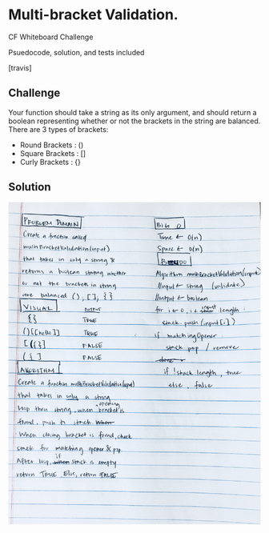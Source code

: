 # Multi-bracket Validation.
CF Whiteboard Challenge 

Psuedocode, solution, and tests included

[travis]
## Challenge
Your function should take a string as its only argument, and should return a boolean representing whether or not the brackets in the string are balanced. There are 3 types of brackets:

  * Round Brackets : ()
  * Square Brackets : []
  * Curly Brackets : {}

## Solution
![Whiteboard](https://raw.githubusercontent.com/hjmendoza/data-structures-and-algorithms/multi-bracket-validation/assets/multi_bracket_validation.jpg)
